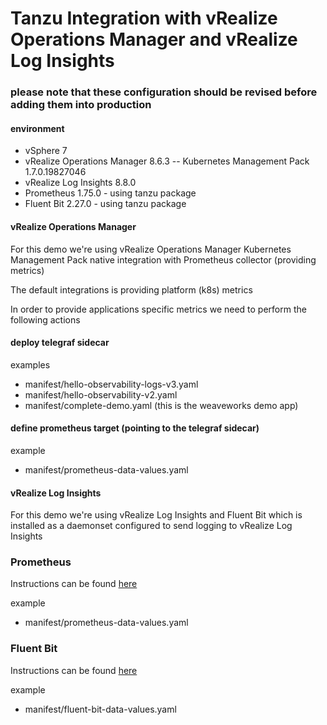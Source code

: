 # Tanzu Integration with vRealize Operations Manager and vRealize Log Insights

###  please note that these configuration should be revised before adding them into production

#### environment
- vSphere 7
- vRealize Operations Manager 8.6.3
-- Kubernetes Management Pack 1.7.0.19827046
- vRealize Log Insights 8.8.0
- Prometheus 1.75.0 - using tanzu package
- Fluent Bit 2.27.0 - using tanzu package

#### vRealize Operations Manager
For this demo we're using vRealize Operations Manager Kubernetes Management Pack native integration with Prometheus collector (providing metrics)

The default integrations is providing platform (k8s) metrics

In order to provide applications specific metrics we need to perform the following actions

#### deploy telegraf sidecar
examples
- manifest/hello-observability-logs-v3.yaml
- manifest/hello-observability-v2.yaml
- manifest/complete-demo.yaml (this is the weaveworks demo app)

#### define prometheus target (pointing to the telegraf sidecar)
example
- manifest/prometheus-data-values.yaml

#### vRealize Log Insights
For this demo we're using vRealize Log Insights and Fluent Bit which is installed as a daemonset configured to send logging to vRealize Log Insights

### Prometheus
Instructions can be found [here](https://docs.vmware.com/en/VMware-Tanzu-Kubernetes-Grid/1.5/vmware-tanzu-kubernetes-grid-15/GUID-packages-prometheus.html)

example
- manifest/prometheus-data-values.yaml

### Fluent Bit
Instructions can be found [here](https://docs.vmware.com/en/VMware-Tanzu-Kubernetes-Grid/1.5/vmware-tanzu-kubernetes-grid-15/GUID-packages-logging-fluentbit.html)

example
- manifest/fluent-bit-data-values.yaml